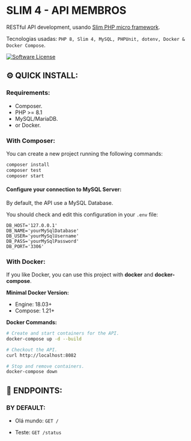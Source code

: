 # SLIM 4 - API MEMBROS

RESTful API development, usando [Slim PHP micro framework](https://www.slimframework.com).

Tecnologias usadas: `PHP 8, Slim 4, MySQL, PHPUnit, dotenv, Docker & Docker Compose`.

[![Software License][ico-license]](LICENSE.md)

[ico-license]: https://img.shields.io/badge/license-MIT-brightgreen.svg?style=flat


## :gear: QUICK INSTALL:

### Requirements:

- Composer.
- PHP >= 8.1
- MySQL/MariaDB.
- or Docker.


### With Composer:

You can create a new project running the following commands:

```bash
composer install
composer test
composer start
```


#### Configure your connection to MySQL Server:

By default, the API use a MySQL Database.

You should check and edit this configuration in your `.env` file:

```
DB_HOST='127.0.0.1'
DB_NAME='yourMySqlDatabase'
DB_USER='yourMySqlUsername'
DB_PASS='yourMySqlPassword'
DB_PORT='3306'
```


### With Docker:

If you like Docker, you can use this project with **docker** and **docker-compose**.


**Minimal Docker Version:**

* Engine: 18.03+
* Compose: 1.21+


**Docker Commands:**

```bash
# Create and start containers for the API.
docker-compose up -d --build

# Checkout the API.
curl http://localhost:8082

# Stop and remove containers.
docker-compose down
```

## :bookmark: ENDPOINTS:

### BY DEFAULT:

- Olá mundo: `GET /`

- Teste: `GET /status`